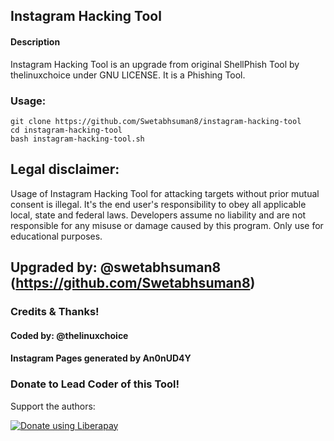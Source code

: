 ## Instagram Hacking Tool

#### Description
Instagram Hacking Tool is an upgrade from original ShellPhish Tool by thelinuxchoice under GNU LICENSE. It is a Phishing Tool. 

### Usage:
```
git clone https://github.com/Swetabhsuman8/instagram-hacking-tool
cd instagram-hacking-tool
bash instagram-hacking-tool.sh
```

## Legal disclaimer:
Usage of Instagram Hacking Tool for attacking targets without prior mutual consent is illegal. It's the end user's responsibility to obey all applicable local, state and federal laws. Developers assume no liability and are not responsible for any misuse or damage caused by this program. Only use for educational purposes.



## Upgraded by: @swetabhsuman8 (https://github.com/Swetabhsuman8)

### Credits & Thanks!
#### Coded by: @thelinuxchoice
#### Instagram Pages generated by An0nUD4Y

### Donate to Lead Coder of this Tool!
Support the authors:

<noscript><a href="https://liberapay.com/thelinuxchoice/donate"><img alt="Donate using Liberapay" src="https://liberapay.com/assets/widgets/donate.svg"></a></noscript>
